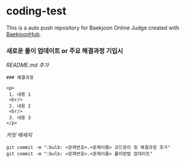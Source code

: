 # coding-test

This is a auto push repository for Baekjoon Online Judge created with [BaekjoonHub](https://github.com/BaekjoonHub/BaekjoonHub).

### 새로운 풀이 업데이트 or 주요 해결과정 기입시

_README.md 추가_

```
### 해결과정

<p>
 1. 내용 1
 <br/>
 2. 내용 2
 <br/>
 3. 내용 3
</p>
```

_커밋 메세지_

```
git commit -m ":bulb: <문제번호>.<문제이름> 코드정리 및 해결과정 추가"
git commit -m ":bulb: <문제번호>.<문제이름> 풀이방법 업데이트"
```
